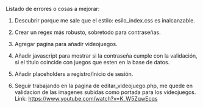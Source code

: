 Listado de errores o cosas a mejorar:

1. Descubrir porque me sale que el estilo: esilo_index.css es inalcanzable.

2. Crear un regex más robusto, sobretodo para contraseñas.

3. Agregar pagina para añadir videojuegos.

4. Añadir javascript para mostrar si la contraseña cumple con la validación, si el titulo coincide con juegos que esten en la base de datos.

5. Añadir placeholders a registro/inicio de sesión.

6. Seguir trabajando en la pagina de editar_videojuego.php, me quede en validacion de 
las imagenes subidas como portada para los videojuegos.
Link:
https://www.youtube.com/watch?v=K_W5ZqwEcqs